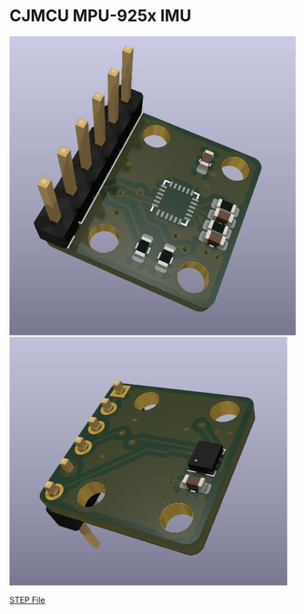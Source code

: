 # CJMCU MPU-925x IMU

![3D Render TOP](CJMCU-TOP.jpg)
![3D Render BOTTOM](CJMCU-BOTTOM.jpg)

[STEP File](CJMCU-925x.step)
